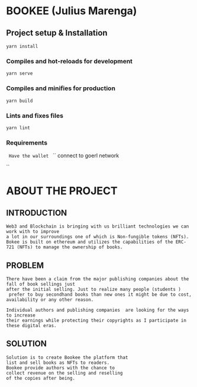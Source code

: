 # BOOKEE (Julius Marenga)

## Project setup & Installation

```
yarn install
```

### Compiles and hot-reloads for development
```
yarn serve
```

### Compiles and minifies for production
```
yarn build
```

### Lints and fixes files
```
yarn lint
```

### Requirements 
`` 
Have the wallet 
``
``
connect to goerl network

``

# ABOUT THE PROJECT
## INTRODUCTION

```
Web3 and Blockchain is bringing with us brilliant technologies we can work with to improve 
a lot in our surroundings one of which is Non-fungible tokens (NFTs).
Bokee is built on ethereum and utilizes the capabilities of the ERC-721 (NFTs) to manage the ownership of books.

```

## PROBLEM 
```
There have been a claim from the major publishing companies about the fall of book sellings just 
after the initial selling. Just to realize many people (students )
 prefer to buy secondhand books than new ones it might be due to cost, availability or any other reason.

```

```
Individual authors and publishing companies  are looking for the ways to increase 
their earnings while protecting their copyrights as I participate in these digital eras.
```
 
 ## SOLUTION
 ```
 Solution is to create Bookee the platform that
list and sell books as NFTs to readers.
Bookee provide authors with the chance to
collect revenue on the selling and reselling
of the copies after being.
 ```

